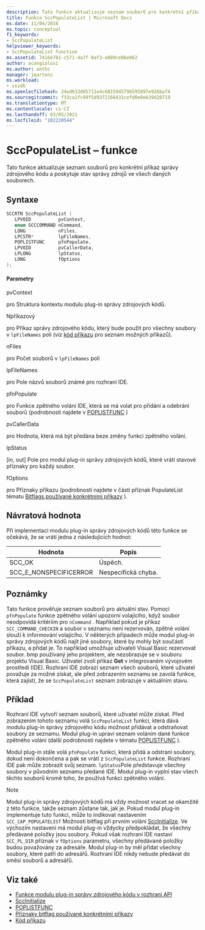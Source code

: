 ```yaml
---
description: Tato funkce aktualizuje seznam souborů pro konkrétní příkaz správy zdrojového kódu a poskytuje stav správy zdrojů ve všech daných souborech.
title: Funkce SccPopulateList | Microsoft Docs
ms.date: 11/04/2016
ms.topic: conceptual
f1_keywords:
- SccPopulateList
helpviewer_keywords:
- SccPopulateList function
ms.assetid: 7416e781-c571-4a7f-8af3-a089ce8be662
author: acangialosi
ms.author: anthc
manager: jmartens
ms.workload:
- vssdk
ms.openlocfilehash: 24ed033d05711e4c6815945796595897e926ba74
ms.sourcegitcommit: f33ca1fc99f5d9372166431cefd0e0e639d20719
ms.translationtype: MT
ms.contentlocale: cs-CZ
ms.lasthandoff: 03/05/2021
ms.locfileid: "102220544"
---
```

# <a name="sccpopulatelist-function"></a>SccPopulateList – funkce
Tato funkce aktualizuje seznam souborů pro konkrétní příkaz správy zdrojového kódu a poskytuje stav správy zdrojů ve všech daných souborech.

## <a name="syntax"></a>Syntaxe

```cpp
SCCRTN SccPopulateList (
   LPVOID          pvContext,
   enum SCCCOMMAND nCommand,
   LONG            nFiles,
   LPCSTR*         lpFileNames,
   POPLISTFUNC     pfnPopulate,
   LPVOID          pvCallerData,
   LPLONG          lpStatus,
   LONG            fOptions
);
```

#### <a name="parameters"></a>Parametry
 pvContext

pro Struktura kontextu modulu plug-in správy zdrojových kódů.

 Npříkazový

pro Příkaz správy zdrojového kódu, který bude použit pro všechny soubory v `lpFileNames` poli (viz [kód příkazu](../extensibility/command-code-enumerator.md) pro seznam možných příkazů).

 nFiles

pro Počet souborů v `lpFileNames` poli

 lpFileNames

pro Pole názvů souborů známé pro rozhraní IDE.

 pfnPopulate

pro Funkce zpětného volání IDE, která se má volat pro přidání a odebrání souborů (podrobnosti najdete v [POPLISTFUNC](../extensibility/poplistfunc.md) )

 pvCallerData

pro Hodnota, která má být předána beze změny funkci zpětného volání.

 lpStatus

[in, out] Pole pro modul plug-in správy zdrojových kódů, které vrátí stavové příznaky pro každý soubor.

 fOptions

pro Příznaky příkazu (podrobnosti najdete v části příznak PopulateList tématu [Bitflags používané konkrétními příkazy](../extensibility/bitflags-used-by-specific-commands.md) ).

## <a name="return-value"></a>Návratová hodnota
 Při implementaci modulu plug-in správy zdrojových kódů této funkce se očekává, že se vrátí jedna z následujících hodnot:

|Hodnota|Popis|
|-----------|-----------------|
|SCC_OK|Úspěch.|
|SCC_E_NONSPECIFICERROR|Nespecifická chyba.|

## <a name="remarks"></a>Poznámky
 Tato funkce prověřuje seznam souborů pro aktuální stav. Pomocí `pfnPopulate` funkce zpětného volání upozorní volajícího, když soubor neodpovídá kritériím pro `nCommand` . Například pokud je příkaz `SCC_COMMAND_CHECKIN` a soubor v seznamu není rezervován, zpětné volání slouží k informování volajícího. V některých případech může modul plug-in správy zdrojových kódů najít jiné soubory, které by mohly být součástí příkazu, a přidat je. To například umožňuje uživateli Visual Basic rezervovat soubor. bmp používaný jeho projektem, ale nezobrazuje se v souboru projektu Visual Basic. Uživatel zvolí příkaz **Get** v integrovaném vývojovém prostředí (IDE). Rozhraní IDE zobrazí seznam všech souborů, které uživatel považuje za možné získat, ale před zobrazením seznamu se zavolá funkce, která zajistí, že se `SccPopulateList` seznam zobrazuje v aktuálním stavu.

## <a name="example"></a>Příklad
 Rozhraní IDE vytvoří seznam souborů, které uživatel může získat. Před zobrazením tohoto seznamu volá `SccPopulateList` funkci, která dává modulu plug-in správy zdrojového kódu možnost přidávat a odstraňovat soubory ze seznamu. Modul plug-in upraví seznam voláním dané funkce zpětného volání (další podrobnosti najdete v tématu [POPLISTFUNC](../extensibility/poplistfunc.md) ).

 Modul plug-in stále volá `pfnPopulate` funkci, která přidá a odstraní soubory, dokud není dokončena a pak se vrátí z `SccPopulateList` funkce. Rozhraní IDE pak může zobrazit svůj seznam. `lpStatus`Pole představuje všechny soubory v původním seznamu předané IDE. Modul plug-in vyplní stav všech těchto souborů kromě toho, že používá funkci zpětného volání.

> [!NOTE]
> Modul plug-in správy zdrojových kódů má vždy možnost vracet se okamžitě z této funkce, takže seznam zůstane tak, jak je. Pokud modul plug-in implementuje tuto funkci, může to indikovat nastavením `SCC_CAP_POPULATELIST` Možnosti bitflag při prvním volání [SccInitialize](../extensibility/sccinitialize-function.md). Ve výchozím nastavení má modul plug-in vždycky předpokládat, že všechny předávané položky jsou soubory. Pokud však rozhraní IDE nastaví `SCC_PL_DIR` příznak v `fOptions` parametru, všechny předávané položky budou považovány za adresáře. Modul plug-in by měl přidat všechny soubory, které patří do adresářů. Rozhraní IDE nikdy nebude předávat do směsi souborů a adresářů.

## <a name="see-also"></a>Viz také
- [Funkce modulu plug-in správy zdrojového kódu v rozhraní API](../extensibility/source-control-plug-in-api-functions.md)
- [SccInitialize](../extensibility/sccinitialize-function.md)
- [POPLISTFUNC](../extensibility/poplistfunc.md)
- [Příznaky bitflag používané konkrétními příkazy](../extensibility/bitflags-used-by-specific-commands.md)
- [Kód příkazu](../extensibility/command-code-enumerator.md)
